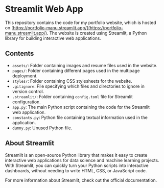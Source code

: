 # Streamlit Web App

This repository contains the code for my portfolio website, which is hosted on [https://portfolio-manu.streamlit.app/](https://portfolio-manu.streamlit.app/). The website is created using Streamlit, a Python library for building interactive web applications.

## Contents

- `assets/`: Folder containing images and resume files used in the website.
- `pages/`: Folder containing different pages used in the multipage deployment.
- `styles/`: Folder containing CSS stylesheets for the website.
- `.gitignore`: File specifying which files and directories to ignore in version control.
- `.streamlit/`: Folder containing `config.toml` file for Streamlit configuration.
- `app.py`: The main Python script containing the code for the Streamlit web application.
- `constants.py`: Python file containing textual information used in the application.
- `dummy.py`: Unused Python file.

## About Streamlit

Streamlit is an open-source Python library that makes it easy to create interactive web applications for data science and machine learning projects. With Streamlit, you can quickly turn your Python scripts into interactive dashboards, without needing to write HTML, CSS, or JavaScript code.

For more information about Streamlit, check out the official documentation.
